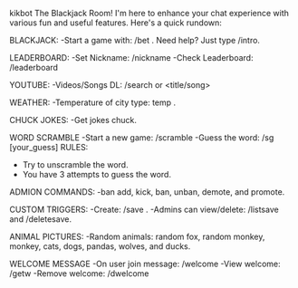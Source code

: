 
kikbot
The Blackjack Room! 
 I'm here to enhance your chat experience with various fun and useful features. Here's a quick rundown:

BLACKJACK: 
 -Start a game with: 
 /bet <amount>. 
 Need help? Just type /intro.

LEADERBOARD: 
 -Set Nickname:
 /nickname <name>
 -Check Leaderboard:
 /leaderboard   

YOUTUBE: 
 -Videos/Songs DL:
 /search <url> or <title/song>

WEATHER:
 -Temperature of city type:
 temp <city>.

CHUCK JOKES: 
 -Get jokes
 chuck.

WORD SCRAMBLE
 -Start a new game:
 /scramble
 -Guess the word:
 /sg [your_guess]
 RULES:
  - Try to unscramble the word.
  - You have 3 attempts to guess the word.

ADMION COMMANDS:
 -ban <username>
 add, kick, ban, unban, demote, and promote.

CUSTOM TRIGGERS:
  -Create: 
  /save <word> <response>. 
  -Admins can view/delete:
  /listsave and /deletesave.

ANIMAL PICTURES:
 -Random animals:
 random fox, random monkey, monkey, cats, dogs, pandas, wolves, and ducks.

WELCOME MESSAGE
 -On user join message:
 /welcome <words>
 -View welcome:
 /getw
 -Remove welcome:
 /dwelcome  


